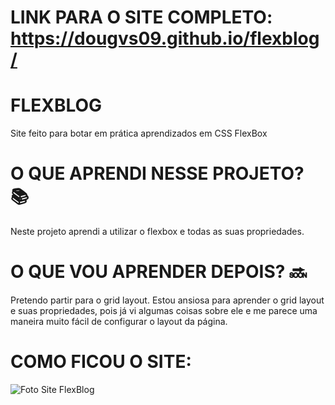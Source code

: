 # LINK PARA O SITE COMPLETO: https://dougvs09.github.io/flexblog/

# FLEXBLOG
 Site feito para botar em prática aprendizados em CSS FlexBox
 
# O QUE APRENDI NESSE PROJETO? :books:
 Neste projeto aprendi a utilizar o flexbox e todas as suas propriedades.
 
# O QUE VOU APRENDER DEPOIS? :soon:
 Pretendo partir para o grid layout. Estou ansiosa para aprender o grid layout e suas propriedades, pois já vi algumas coisas sobre ele e me parece uma maneira muito fácil de configurar o layout da página.

# COMO FICOU O SITE:
![Foto Site FlexBlog](https://user-images.githubusercontent.com/89921032/140181532-e6db6baa-4edc-48de-ab45-f6eb80a8df2c.png)
